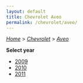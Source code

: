 ```yaml
---
layout: default
title: Chevrolet Aveo
permalink: /chevrolet/aveo/
---
```

[*Home*](/) > [*Chevrolet*](/chevrolet/) > [*Aveo*](/chevrolet/aveo/)

**Select year**

- [2009](/chevrolet/aveo/2009/)
- [2010](/chevrolet/aveo/2010/)
- [2011](/chevrolet/aveo/2011/)